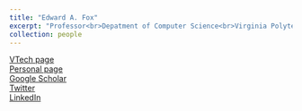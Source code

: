 ```yaml
---
title: "Edward A. Fox"
excerpt: "Professor<br>Depatment of Computer Science<br>Virginia Polytechnic Institute And State University<br>Research Interest: ETDs, digital libraries, information retrieval, NLP, machine learning<br><img src='/images/Edfox.png'>"
collection: people
---
```

<a href="http://fox.cs.vt.edu/">VTech page</a><br>
<a href="http://fox.cs.vt.edu/foxinfo.html">Personal page</a><br>
<a href="https://scholar.google.com/citations?user=KcbSBrUAAAAJ&hl=en">Google Scholar</a><br>
<a href="https://twitter.com/edwardafox">Twitter</a><br>
<a href="https://www.linkedin.com/in/foxedward/">LinkedIn</a><br>